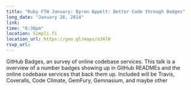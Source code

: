```yaml
---
title: "Ruby FTW January: Byron Appelt: Better Code through Badges"
long_date: "January 28, 2014"
link: 
time: "6:30pm"
location: Simpli.fi
location_url: https://goo.gl/maps/o34lH
rsvp_url:
---
```


GitHub Badges, an survey of online codebase services. This talk is a overview of a number badges showing up in GitHub READMEs and the online codebase services that back them up. Included will be Travis, Coveralls, Code Climate, GemFury, Gemnasium, and maybe other

